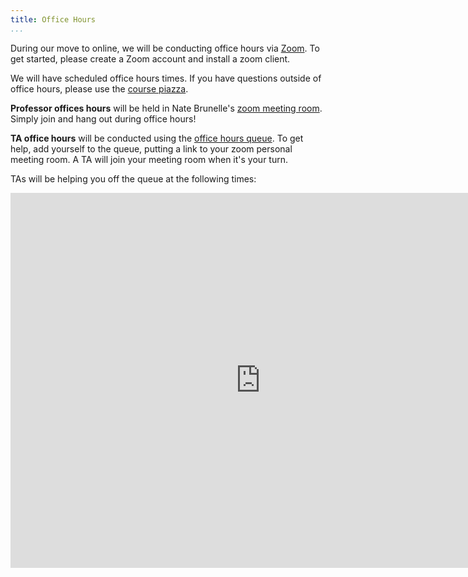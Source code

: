 ```yaml
---
title: Office Hours
...
```


During our move to online, we will be conducting office hours via [Zoom](https://virginia.service-now.com/its?id=itsweb_kb_article&sys_id=65496792dbce6384a6ddc19115961912). To get started, please create a Zoom account and install a zoom client.

We will have scheduled office hours times. If you have questions outside of office hours, please use the [course piazza](https://piazza.com/class/k5e7rb8cjk23ml).


**Professor offices hours** will be held in Nate Brunelle's [zoom meeting room](https://virginia.zoom.us/j/2191769718). Simply join and hang out during office hours!



**TA office hours** will be conducted using the [office hours queue](https://kytos.cs.virginia.edu/ohq/?c=cs3102). To get help, add yourself to the queue, putting a link to your zoom personal meeting room. A TA will join your meeting room when it's your turn. 



TAs will be helping you off the queue at the following times:


<iframe src="https://calendar.google.com/calendar/embed?src=kmf2gjk9ne5f6odf9t126a1gjs%40group.calendar.google.com&ctz=America%2FNew_York" style="border: 0" width="800" height="600" frameborder="0" scrolling="no"></iframe>
